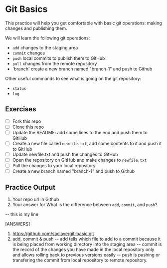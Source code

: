 # Git Basics

This practice will help you get comfortable with basic git operations: making changes and publishing them.

We will learn the following git operations:

- `add` changes to the staging area
- `commit` changes
- `push` local commits to publish them to GitHub
- `pull` changes from the remote repository
- 'branch' create a new branch named "branch-1" and push to Github

Other useful commands to see what is going on the git repository:

- `status`
- `log`

## Exercises

- [ ] Fork this repo
- [ ] Clone this repo
- [ ] Update the README: add some lines to the end and push them to GitHub
- [ ] Create a new file called `newfile.txt`, add some contents to it and push it to GitHub
- [ ] Update newfile.txt and push the changes to GitHub
- [ ] Open the repository on GitHub and make changes to `newfile.txt`
- [ ] Pull the changes to your local repository
- [ ] Create a new branch named "branch-1" and push to Github

## Practice Output 
1. Your repo url in Github 
2. Your answer for What is the difference between `add`, `commit`, and `push`?

-- this is my line 

[ANSWERS]
1. https://github.com/saclave/git-basic.git
2. add, commit & push
-- add tells which file to add to a commit because it is being placed from working directory into the staging area 
-- commit is the record of the changes you have made in the local repository only and allows rolling back to previous versions easily 
-- push is pushing or transfering the commit from local repository to remote repository.
